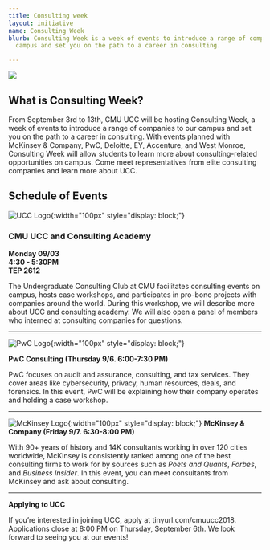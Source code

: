```yaml
---
title: Consulting week
layout: initiative
name: Consulting Week
blurb: Consulting Week is a week of events to introduce a range of companies to our
  campus and set you on the path to a career in consulting.

---
```

![](https://www.cmu.edu/tepper/why-tepper/assets/images/strategic-plan/strategy-tepper-quad-900x400.jpg)

## **What is Consulting Week?**

From September 3rd to 13th, CMU UCC will be hosting Consulting Week, a week of events to introduce a range of companies to our campus and set you on the path to a career in consulting. With events planned with McKinsey & Company, PwC, Deloitte, EY, Accenture, and West Monroe, Consulting Week will allow students to learn more about consulting-related opportunities on campus. Come meet representatives from elite consulting companies and learn more about UCC.

## **Schedule of Events**

![UCC Logo](https://www.cmuucc.com/img/logo_teal.png){:width="100px" style="display: block;"}

### **CMU UCC and Consulting Academy**

**Monday 09/03   
4:30 - 5:30PM  
TEP 2612**

The Undergraduate Consulting Club at CMU facilitates consulting events on campus, hosts case workshops, and participates in pro-bono projects with companies around the world. During this workshop, we will describe more about UCC and consulting academy. We will also open a panel of members who interned at consulting companies for questions.

***

![PwC Logo](https://upload.wikimedia.org/wikipedia/commons/0/05/PricewaterhouseCoopers_Logo.svg){:width="100px" style="display: block;"}

**PwC Consulting (Thursday 9/6. 6:00-7:30 PM)**

PwC focuses on audit and assurance, consulting, and tax services. They cover areas like cybersecurity, privacy, human resources, deals, and forensics. In this event, PwC will be explaining how their company operates and holding a case workshop.

***

![McKinsey Logo](https://cdn.businessoffashion.com/uploads/media/header_image/0001/02/thumb_a273849b63b9be4ba16c383e45995b45d5d74a93_header_image_header.jpeg){:width="100px" style="display: block;"}
**McKinsey & Company (Friday 9/7. 6:30-8:00 PM)**

With 90+ years of history and 14K consultants working in over 120 cities worldwide, McKinsey is consistently ranked among one of the best consulting firms to work for by sources such as _Poets and Quants_, _Forbes_, and _Business Insider_. In this event, you can meet consultants from McKinsey and ask about consulting.

***

**Applying to UCC**

If you’re interested in joining UCC, apply at tinyurl.com/cmuucc2018. Applications close at 8:00 PM on Thursday, September 6th. We look forward to seeing you at our events!